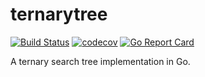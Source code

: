 # ternarytree

[![Build Status](https://travis-ci.org/mrogaski/ternarytree.svg?branch=develop)](https://travis-ci.org/mrogaski/ternarytree) 
[![codecov](https://codecov.io/gh/mrogaski/ternarytree/branch/develop/graph/badge.svg)](https://codecov.io/gh/mrogaski/ternarytree)
[![Go Report Card](https://goreportcard.com/badge/github.com/mrogaski/ternarytree)](https://goreportcard.com/report/github.com/mrogaski/ternarytree)

A ternary search tree implementation in Go.

